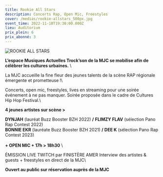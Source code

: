 ```yaml
---
title: Rookie All Stars
description: Concerts Rap, Open Mic, Freestyles
cover: /medias/rookie-allstars_500px.jpg
event_time: 2022-11-10T19:30:00.000Z
lieu: Auditorium
prix_plein: 6
prix_abonné: 3
---
```

![](/medias/rookie-allstars_500px.jpg "ROOKIE ALL STARS")

**L’espace Musiques Actuelles Trock’son de la MJC se mobilise afin de célébrer les cultures urbaines.** \

La MJC accueille la fine fleur des jeunes talents de la scène RAP régionale émergente et prometteuse !\

Concerts, open mic, freestyles, lives en streaming pour une soirée événement à ne pas manquer.
Soirée proposée dans le cadre de Cultures Hip Hop Festival.\

**4 jeunes artistes sur scène >** 

**DYNJAH** (lauréat Buzz Booster BZH 2022) **/** **FLIMZY FLAV** (sélection Pano Rap Contest 2022)\
**BONNIE EKR** (lauréate Buzz Booster BZH 2021) **/** **DEE K** (sélection Pano Rap Contest 2023)\
\
**+ OPEN MIC + 17h > 18h30** \

ÉMISSION LIVE TWITCH par FINISTÈRE AMER
Interview des artistes & guests + freestyles en direct de la MJC\

**Ouvert au public sur réservation auprès de la MJC**